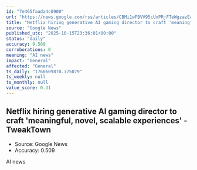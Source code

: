 ```yaml
---
id: "7e465faada4c0900"
url: "https://news.google.com/rss/articles/CBMi1wFBVV95cUxPRjFTeWgzazE4aHplR1hSOHgyajg0UWM5ZTZuRklvZjFJZkY3NVpETEFNQ1hnNnJ5ejFMRndTd2xTSm9PZU95ZnJXYTg3U2dsSV9rOXZ0UU03MDRCRXBSNzRBRkw1Yl9LQzBDb0JQeUUtb1pLODVvSDVlOUxjRjBGbktnOW11eDIyc2MzYXJRWVZrYlJLOXBUUVpsTGc3SzhwVnF5aEI3RFNvdUNCNEFLYkFSR1d1TDc1NzROazRMME1Vc1JaT0NUZWRuY3RwWWhZSlExSk9fSQ?oc=5"
title: "Netflix hiring generative AI gaming director to craft 'meaningful, novel, scalable experiences' - TweakTown"
source: "Google News"
published_utc: "2025-10-15T23:36:01+00:00"
status: "daily"
accuracy: 0.509
corroborations: 0
meaning: "AI news"
impact: "General"
affected: "General"
ts_daily: "1760609870.375079"
ts_weekly: null
ts_monthly: null
value_score: 0.31
---
```

## Netflix hiring generative AI gaming director to craft 'meaningful, novel, scalable experiences' - TweakTown

- Source: Google News
- Accuracy: 0.509

AI news
